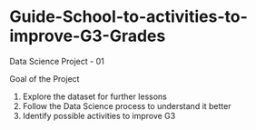 # Guide-School-to-activities-to-improve-G3-Grades
Data Science Project - 01

Goal of the Project
1. Explore the dataset for further lessons
2. Follow the Data Science process to understand it better
3. Identify possible activities to improve G3
